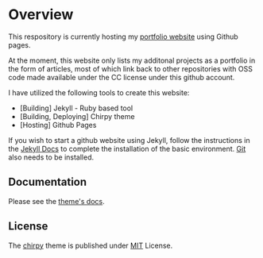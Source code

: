 # Overview

This respository is currently hosting my [portfolio website][1] using Github pages. 

At the moment, this website only lists my additonal projects as a portfolio in the form of articles, most of which link back to other repositories with OSS code made available under the CC license under this github account.

I have utilized the following tools to create this website:

* [Building] Jekyll - Ruby based tool
* [Building, Deploying] Chirpy theme
* [Hosting] Github Pages

If you wish to start a github website using Jekyll, follow the instructions in the [Jekyll Docs](https://jekyllrb.com/docs/installation/) to complete the installation of the basic environment. [Git](https://git-scm.com/) also needs to be installed.

## Documentation

Please see the [theme's docs](https://github.com/cotes2020/jekyll-theme-chirpy#documentation).

## License

The [chirpy][chirpy] theme is published under [MIT][mit] License.

[1]: https://0-kaustubh-0.github.io/
[chirpy]: https://github.com/cotes2020/jekyll-theme-chirpy/
[mit]: https://github.com/cotes2020/chirpy-starter/blob/master/LICENSE
